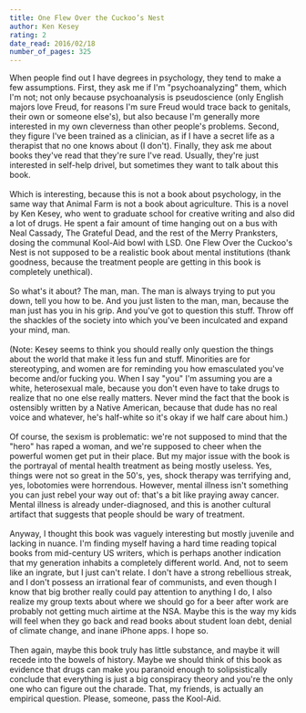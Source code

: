 ```yaml
---
title: One Flew Over the Cuckoo’s Nest
author: Ken Kesey
rating: 2
date_read: 2016/02/18
number_of_pages: 325
---
```


When people find out I have degrees in psychology, they tend to make a few assumptions. First, they ask me if I'm "psychoanalyzing" them, which I'm not; not only because psychoanalysis is pseudoscience (only English majors love Freud, for reasons I'm sure Freud would trace back to genitals, their own or someone else's), but also because I'm generally more interested in my own cleverness than other people's problems. Second, they figure I've been trained as a clinician, as if I have a secret life as a therapist that no one knows about (I don't). Finally, they ask me about books they've read that they're sure I've read. Usually, they're just interested in self-help drivel, but sometimes they want to talk about this book.<br/><br/>Which is interesting, because this is not a book about psychology, in the same way that Animal Farm is not a book about agriculture. This is a novel by Ken Kesey, who went to graduate school for creative writing and also did a lot of drugs. He spent a fair amount of time hanging out on a bus with Neal Cassady, The Grateful Dead, and the rest of the Merry Pranksters, dosing the communal Kool-Aid bowl with LSD. One Flew Over the Cuckoo's Nest is not supposed to be a realistic book about mental institutions (thank goodness, because the treatment people are getting in this book is completely unethical). <br/><br/>So what's it about? The man, man. The man is always trying to put you down, tell you how to be. And you just listen to the man, man, because the man just has you in his grip. And you've got to question this stuff. Throw off the shackles of the society into which you've been inculcated and expand your mind, man. <br/><br/>(Note: Kesey seems to think you should really only question the things about the world that make it less fun and stuff. Minorities are for stereotyping, and women are for reminding you how emasculated you've become and/or fucking you. When I say "you" I'm assuming you are a white, heterosexual male, because you don't even have to take drugs to realize that no one else really matters. Never mind the fact that the book is ostensibly written by a Native American, because that dude has no real voice and whatever, he's half-white so it's okay if we half care about him.)<br/><br/>Of course, the sexism is problematic: we're not supposed to mind that the "hero" has raped a woman, and we're supposed to cheer when the powerful women get put in their place. But my major issue with the book is the portrayal of mental health treatment as being mostly useless. Yes, things were not so great in the 50's, yes, shock therapy was terrifying and, yes, lobotomies were horrendous. However, mental illness isn't something you can just rebel your way out of: that's a bit like praying away cancer. Mental illness is already under-diagnosed, and this is another cultural artifact that suggests that people should be wary of treatment.<br/><br/>Anyway, I thought this book was vaguely interesting but mostly juvenile and lacking in nuance. I'm finding myself having a hard time reading topical books from mid-century US writers, which is perhaps another indication that my generation inhabits a completely different world.  And, not to seem like an ingrate, but I just can't relate. I don't have a strong rebellious streak, and I don't possess an irrational fear of communists, and even though I know that big brother really could pay attention to anything I do, I also realize my group texts about where we should go for a beer after work are probably not getting much airtime at the NSA. Maybe this is the way my kids will feel when they go back and read books about student loan debt, denial of climate change, and inane iPhone apps. I hope so.<br/><br/>Then again, maybe this book truly has little substance, and maybe it will recede into the bowels of history. Maybe we should think of this book as evidence that drugs can make you paranoid enough to solipsistically conclude that everything is just a big conspiracy theory and you're the only one who can figure out the charade. That, my friends, is actually an empirical question. Please, someone, pass the Kool-Aid.